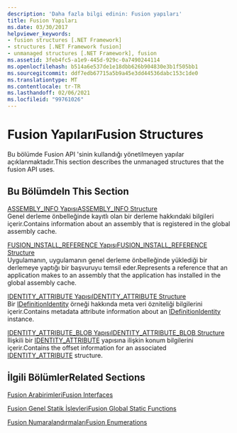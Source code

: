 ```yaml
---
description: 'Daha fazla bilgi edinin: Fusion yapıları'
title: Fusion Yapıları
ms.date: 03/30/2017
helpviewer_keywords:
- fusion structures [.NET Framework]
- structures [.NET Framework fusion]
- unmanaged structures [.NET Framework], fusion
ms.assetid: 3feb4fc5-a1e9-445d-929c-0a7490244114
ms.openlocfilehash: b514a6e537de1e18dbb626b904830e3b1f505bb1
ms.sourcegitcommit: ddf7edb67715a5b9a45e3dd44536dabc153c1de0
ms.translationtype: MT
ms.contentlocale: tr-TR
ms.lasthandoff: 02/06/2021
ms.locfileid: "99761026"
---
```

# <a name="fusion-structures"></a><span data-ttu-id="c31ed-103">Fusion Yapıları</span><span class="sxs-lookup"><span data-stu-id="c31ed-103">Fusion Structures</span></span>

<span data-ttu-id="c31ed-104">Bu bölümde Fusion API 'sinin kullandığı yönetilmeyen yapılar açıklanmaktadır.</span><span class="sxs-lookup"><span data-stu-id="c31ed-104">This section describes the unmanaged structures that the fusion API uses.</span></span>  
  
## <a name="in-this-section"></a><span data-ttu-id="c31ed-105">Bu Bölümde</span><span class="sxs-lookup"><span data-stu-id="c31ed-105">In This Section</span></span>  

 [<span data-ttu-id="c31ed-106">ASSEMBLY_INFO Yapısı</span><span class="sxs-lookup"><span data-stu-id="c31ed-106">ASSEMBLY_INFO Structure</span></span>](assembly-info-structure.md)  
 <span data-ttu-id="c31ed-107">Genel derleme önbelleğinde kayıtlı olan bir derleme hakkındaki bilgileri içerir.</span><span class="sxs-lookup"><span data-stu-id="c31ed-107">Contains information about an assembly that is registered in the global assembly cache.</span></span>  
  
 [<span data-ttu-id="c31ed-108">FUSION_INSTALL_REFERENCE Yapısı</span><span class="sxs-lookup"><span data-stu-id="c31ed-108">FUSION_INSTALL_REFERENCE Structure</span></span>](fusion-install-reference-structure.md)  
 <span data-ttu-id="c31ed-109">Uygulamanın, uygulamanın genel derleme önbelleğinde yüklediği bir derlemeye yaptığı bir başvuruyu temsil eder.</span><span class="sxs-lookup"><span data-stu-id="c31ed-109">Represents a reference that an application makes to an assembly that the application has installed in the global assembly cache.</span></span>  
  
 [<span data-ttu-id="c31ed-110">IDENTITY_ATTRIBUTE Yapısı</span><span class="sxs-lookup"><span data-stu-id="c31ed-110">IDENTITY_ATTRIBUTE Structure</span></span>](identity-attribute-structure.md)  
 <span data-ttu-id="c31ed-111">Bir [IDefinitionIdentity](idefinitionidentity-interface.md) örneği hakkında meta veri özniteliği bilgilerini içerir.</span><span class="sxs-lookup"><span data-stu-id="c31ed-111">Contains metadata attribute information about an [IDefinitionIdentity](idefinitionidentity-interface.md) instance.</span></span>  
  
 [<span data-ttu-id="c31ed-112">IDENTITY_ATTRIBUTE_BLOB Yapısı</span><span class="sxs-lookup"><span data-stu-id="c31ed-112">IDENTITY_ATTRIBUTE_BLOB Structure</span></span>](identity-attribute-blob-structure.md)  
 <span data-ttu-id="c31ed-113">İlişkili bir [IDENTITY_ATTRIBUTE](identity-attribute-structure.md) yapısına ilişkin konum bilgilerini içerir.</span><span class="sxs-lookup"><span data-stu-id="c31ed-113">Contains the offset information for an associated [IDENTITY_ATTRIBUTE](identity-attribute-structure.md) structure.</span></span>  
  
## <a name="related-sections"></a><span data-ttu-id="c31ed-114">İlgili Bölümler</span><span class="sxs-lookup"><span data-stu-id="c31ed-114">Related Sections</span></span>  

 [<span data-ttu-id="c31ed-115">Fusion Arabirimleri</span><span class="sxs-lookup"><span data-stu-id="c31ed-115">Fusion Interfaces</span></span>](fusion-interfaces.md)  
  
 [<span data-ttu-id="c31ed-116">Fusion Genel Statik İşlevleri</span><span class="sxs-lookup"><span data-stu-id="c31ed-116">Fusion Global Static Functions</span></span>](fusion-global-static-functions.md)  
  
 [<span data-ttu-id="c31ed-117">Fusion Numaralandırmaları</span><span class="sxs-lookup"><span data-stu-id="c31ed-117">Fusion Enumerations</span></span>](fusion-enumerations.md)
